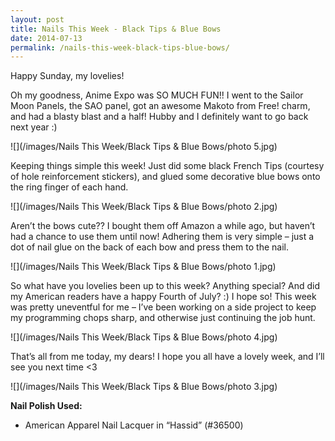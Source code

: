 ```yaml
---
layout: post
title: Nails This Week - Black Tips & Blue Bows
date: 2014-07-13
permalink: /nails-this-week-black-tips-blue-bows/
---
```


Happy Sunday, my lovelies!

Oh my goodness, Anime Expo was SO MUCH FUN!! I went to the Sailor Moon Panels, the SAO panel, got an awesome Makoto from Free! charm, and had a blasty blast and a half! Hubby and I definitely want to go back next year :)

![](/images/Nails This Week/Black Tips & Blue Bows/photo 5.jpg)

Keeping things simple this week! Just did some black French Tips (courtesy of hole reinforcement stickers), and glued some decorative blue bows onto the ring finger of each hand.

![](/images/Nails This Week/Black Tips & Blue Bows/photo 2.jpg)

Aren’t the bows cute?? I bought them off Amazon a while ago, but haven’t had a chance to use them until now! Adhering them is very simple – just a dot of nail glue on the back of each bow and press them to the nail.

![](/images/Nails This Week/Black Tips & Blue Bows/photo 1.jpg)

So what have you lovelies been up to this week? Anything special? And did my American readers have a happy Fourth of July? :) I hope so! This week was pretty uneventful for me – I’ve been working on a side project to keep my programming chops sharp, and otherwise just continuing the job hunt.

![](/images/Nails This Week/Black Tips & Blue Bows/photo 4.jpg)

That’s all from me today, my dears! I hope you all have a lovely week, and I’ll see you next time <3

![](/images/Nails This Week/Black Tips & Blue Bows/photo 3.jpg)

**Nail Polish Used:**

- American Apparel Nail Lacquer in “Hassid” (#36500)